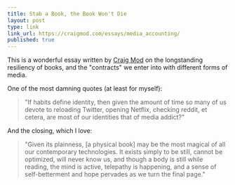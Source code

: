 ```yaml
---
title: Stab a Book, the Book Won't Die
layout: post
type: link
link_url: https://craigmod.com/essays/media_accounting/
published: true
---
```


This is a wonderful essay written by [Craig Mod](https://craigmod.com) on the longstanding resiliency of books, and the "contracts" we enter into with different forms of media.

One of the most damning quotes (at least for myself):

> "If habits define identity, then given the amount of time so many of us devote to reloading Twitter, opening Netflix, checking reddit, et cetera, are most of our identities that of media addict?"

And the closing, which I love:

> "Given its plainness, [a physical book] may be the most magical of all our contemporary technologies. It exists simply to be still, cannot be optimized, will never know us, and though a body is still while reading, the mind is active, telepathy is happening, and a sense of self-betterment and hope pervades as we turn the final page."
